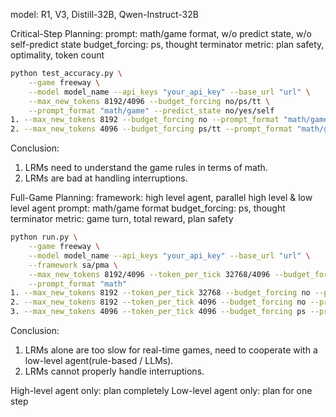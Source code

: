 model: R1, V3, Distill-32B, Qwen-Instruct-32B

Critical-Step Planning:
prompt: math/game format, w/o predict state, w/o self-predict state
budget_forcing: ps, thought terminator
metric: plan safety, optimality, token count


```bash
python test_accuracy.py \
    --game freeway \
    --model model_name --api_keys "your_api_key" --base_url "url" \
    --max_new_tokens 8192/4096 --budget_forcing no/ps/tt \
    --prompt_format "math/game" --predict_state no/yes/self
1. --max_new_tokens 8192 --budget_forcing no --prompt_format "math/game" --predict_state no/yes/self -> 6 exps
2. --max_new_tokens 4096 --budget_forcing ps/tt --prompt_format "math/game" --predict_state no -> 4 exps
```
Conclusion:
1. LRMs need to understand the game rules in terms of math.
2. LRMs are bad at handling interruptions.


Full-Game Planning:
framework: high level agent, parallel high level & low level agent
prompt: math/game format
budget_forcing: ps, thought terminator
metric: game turn, total reward, plan safety

```bash
python run.py \
    --game freeway \
    --model model_name --api_keys "your_api_key" --base_url "url" \
    --framework sa/pma \
    --max_new_tokens 8192/4096 --token_per_tick 32768/4096 --budget_forcing no/ps/tt/si \
    --prompt_format "math"
1. --max_new_tokens 8192 --token_per_tick 32768 --budget_forcing no --prompt_format "math" --framework sa/pma -> 2 exps
2. --max_new_tokens 8192 --token_per_tick 4096 --budget_forcing no --prompt_format "math" --framework sa/pma -> 2 exps
3. --max_new_tokens 4096 --token_per_tick 4096 --budget_forcing ps --prompt_format "math" --framework sa/pma -> 4 exps
```

Conclusion:
1. LRMs alone are too slow for real-time games, need to cooperate with a low-level agent(rule-based / LLMs).
2. LRMs cannot properly handle interruptions.




High-level agent only:
    plan completely
Low-level agent only:
    plan for one step